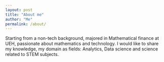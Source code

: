 ```yaml
---
layout: post
title: "About me"
author: "Me"
permalink: /about/
---
```

Starting from a non-tech background, majored in Mathematical finance at UEH, passionate about mathematics and technology. I would like to share my knowledge, my domain as fields: Analytics, Data science and science related to STEM subjects.